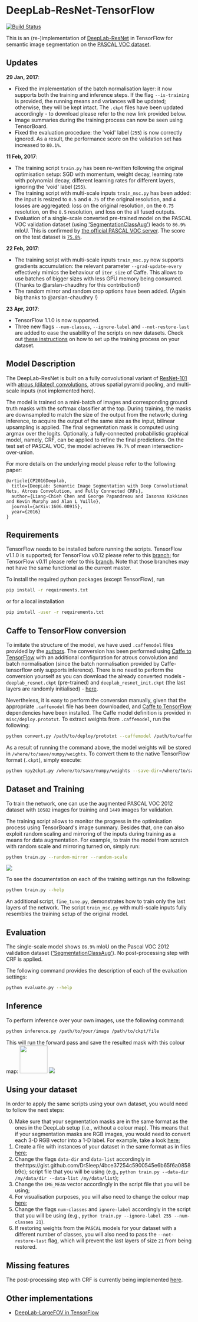 # DeepLab-ResNet-TensorFlow

[![Build Status](https://travis-ci.org/DrSleep/tensorflow-deeplab-resnet.svg?branch=master)](https://travis-ci.org/DrSleep/tensorflow-deeplab-resnet)

This is an (re-)implementation of [DeepLab-ResNet](http://liangchiehchen.com/projects/DeepLabv2_resnet.html) in TensorFlow for semantic image segmentation on the [PASCAL VOC dataset](http://host.robots.ox.ac.uk/pascal/VOC/).

## Updates

**29 Jan, 2017**:
* Fixed the implementation of the batch normalisation layer: it now supports both the training and inference steps. If the flag `--is-training` is provided, the running means and variances will be updated; otherwise, they will be kept intact. The `.ckpt` files have been updated accordingly - to download please refer to the new link provided below.
* Image summaries during the training process can now be seen using TensorBoard.
* Fixed the evaluation procedure: the 'void' label (<code>255</code>) is now correctly ignored. As a result, the performance score on the validation set has increased to <code>80.1%</code>.

**11 Feb, 2017**:
* The training script `train.py` has been re-written following the original optimisation setup: SGD with momentum, weight decay, learning rate with polynomial decay, different learning rates for different layers, ignoring the 'void' label (<code>255</code>).
* The training script with multi-scale inputs `train_msc.py` has been added: the input is resized to <code>0.5</code> and <code>0.75</code> of the original resolution, and <code>4</code> losses are aggregated: loss on the original resolution, on the <code>0.75</code> resolution, on the <code>0.5</code> resolution, and loss on the all fused outputs.
* Evaluation of a single-scale converted pre-trained model on the PASCAL VOC validation dataset (using ['SegmentationClassAug'](https://www.dropbox.com/s/oeu149j8qtbs1x0/SegmentationClassAug.zip?dl=0)) leads to <code>86.9%</code> mIoU. This is confirmed by [the official PASCAL VOC server](http://host.robots.ox.ac.uk/anonymous/FIQPRH.html). The score on the test dataset is [<code>75.8%</code>](http://host.robots.ox.ac.uk/anonymous/EPBIGU.html).

**22 Feb, 2017**:
* The training script with multi-scale inputs `train_msc.py` now supports gradients accumulation: the relevant parameter `--grad-update-every` effectively mimics the behaviour of `iter_size` of Caffe. This allows to use batches of bigger sizes with less GPU memory being consumed. (Thanks to @arslan-chaudhry for this contribution!)
* The random mirror and random crop options have been added. (Again big thanks to @arslan-chaudhry !)

**23 Apr, 2017**:
* TensorFlow 1.1.0 is now supported.
* Three new flags `--num-classes`, `--ignore-label` and `--not-restore-last` are added to ease the usability of the scripts on new datasets. Check out [these instructions](https://github.com/DrSleep/tensorflow-deeplab-resnet#using-your-dataset) on how to set up the training process on your dataset.

## Model Description

The DeepLab-ResNet is built on a fully convolutional variant of [ResNet-101](https://github.com/KaimingHe/deep-residual-networks) with [atrous (dilated) convolutions](https://github.com/fyu/dilation), atrous spatial pyramid pooling, and multi-scale inputs (not implemented here).

The model is trained on a mini-batch of images and corresponding ground truth masks with the softmax classifier at the top. During training, the masks are downsampled to match the size of the output from the network; during inference, to acquire the output of the same size as the input, bilinear upsampling is applied. The final segmentation mask is computed using argmax over the logits.
Optionally, a fully-connected probabilistic graphical model, namely, CRF, can be applied to refine the final predictions.
On the test set of PASCAL VOC, the model achieves <code>79.7%</code> of mean intersection-over-union.

For more details on the underlying model please refer to the following paper:


    @article{CP2016Deeplab,
      title={DeepLab: Semantic Image Segmentation with Deep Convolutional Nets, Atrous Convolution, and Fully Connected CRFs},
      author={Liang-Chieh Chen and George Papandreou and Iasonas Kokkinos and Kevin Murphy and Alan L Yuille},
      journal={arXiv:1606.00915},
      year={2016}
    }



## Requirements

TensorFlow needs to be installed before running the scripts.
TensorFlow v1.1.0 is supported; for TensorFlow v0.12 please refer to this [branch](https://github.com/DrSleep/tensorflow-deeplab-resnet/tree/tf-0.12); for TensorFlow v0.11 please refer to this [branch](https://github.com/DrSleep/tensorflow-deeplab-resnet/tree/tf-0.11). Note that those branches may not have the same functional as the current master. 

To install the required python packages (except TensorFlow), run
```bash
pip install -r requirements.txt
```
or for a local installation
```bash
pip install -user -r requirements.txt
```

## Caffe to TensorFlow conversion

To imitate the structure of the model, we have used `.caffemodel` files provided by the [authors](http://liangchiehchen.com/projects/DeepLabv2_resnet.html). The conversion has been performed using [Caffe to TensorFlow](https://github.com/ethereon/caffe-tensorflow) with an additional configuration for atrous convolution and batch normalisation (since the batch normalisation provided by Caffe-tensorflow only supports inference). 
There is no need to perform the conversion yourself as you can download the already converted models - `deeplab_resnet.ckpt` (pre-trained) and `deeplab_resnet_init.ckpt` (the last layers are randomly initialised) - [here](https://drive.google.com/open?id=0B_rootXHuswsZ0E4Mjh1ZU5xZVU).

Nevertheless, it is easy to perform the conversion manually, given that the appropriate `.caffemodel` file has been downloaded, and [Caffe to TensorFlow](https://github.com/ethereon/caffe-tensorflow) dependencies have been installed. The Caffe model definition is provided in `misc/deploy.prototxt`. 
To extract weights from `.caffemodel`, run the following:
```bash
python convert.py /path/to/deploy/prototxt --caffemodel /path/to/caffemodel --data-output-path /where/to/save/numpy/weights
```
As a result of running the command above, the model weights will be stored in `/where/to/save/numpy/weights`. To convert them to the native TensorFlow format (`.ckpt`), simply execute:
```bash
python npy2ckpt.py /where/to/save/numpy/weights --save-dir=/where/to/save/ckpt/weights
```

## Dataset and Training

To train the network, one can use the augmented PASCAL VOC 2012 dataset with <code>10582</code> images for training and <code>1449</code> images for validation.

The training script allows to monitor the progress in the optimisation process using TensorBoard's image summary. Besides that, one can also exploit random scaling and mirroring of the inputs during training as a means for data augmentation. For example, to train the model from scratch with random scale and mirroring turned on, simply run:
```bash
python train.py --random-mirror --random-scale
```

<img src="images/summary.png"></img>

To see the documentation on each of the training settings run the following:

```bash
python train.py --help
```

An additional script, `fine_tune.py`, demonstrates how to train only the last layers of the network. The script `train_msc.py` with multi-scale inputs fully resembles the training setup of the original model. 


## Evaluation

The single-scale model shows <code>86.9%</code> mIoU on the Pascal VOC 2012 validation dataset (['SegmentationClassAug'](https://www.dropbox.com/s/oeu149j8qtbs1x0/SegmentationClassAug.zip?dl=0)). No post-processing step with CRF is applied.

The following command provides the description of each of the evaluation settings:
```bash
python evaluate.py --help
```

## Inference

To perform inference over your own images, use the following command:
```bash
python inference.py /path/to/your/image /path/to/ckpt/file
```
This will run the forward pass and save the resulted mask with this colour map:
<img src="images/colour_scheme.png" height="75"></img>
<img src="images/mask.png"></img>

## Using your dataset

In order to apply the same scripts using your own dataset, you would need to follow the next steps:

0. Make sure that your segmentation masks are in the same format as the ones in the DeepLab setup (i.e., without a colour map). This means that if your segmentation masks are RGB images, you would need to convert each 3-D RGB vector into a 1-D label. For example, take a look [here](https://gist.github.com/DrSleep/4bce37254c5900545e6b65f6a0858b9c);
1. Create a file with instances of your dataset in the same format as in files [here](https://github.com/DrSleep/tensorflow-deeplab-resnet/tree/master/dataset);
2. Change the flags `data-dir` and `data-list` accordingly in thehttps://gist.github.com/DrSleep/4bce37254c5900545e6b65f6a0858b9c); script file that you will be using (e.g., `python train.py --data-dir /my/data/dir --data-list /my/data/list`);
3. Change the `IMG_MEAN` vector accordingly in the script file that you will be using;
4. For visualisation purposes, you will also need to change the colour map [here](https://github.com/DrSleep/tensorflow-deeplab-resnet/blob/master/deeplab_resnet/utils.py);
5. Change the flags `num-classes` and `ignore-label` accordingly in the script that you will be using (e.g., `python train.py --ignore-label 255 --num-classes 21`).
6. If restoring weights from the `PASCAL` models for your dataset with a different number of classes, you will also need to pass the `--not-restore-last` flag, which will prevent the last layers of size <code>21</code> from being restored.


## Missing features

The post-processing step with CRF is currently being implemented [here](https://github.com/DrSleep/tensorflow-deeplab-resnet/tree/crf).

    
## Other implementations
* [DeepLab-LargeFOV in TensorFlow](https://github.com/DrSleep/tensorflow-deeplab-lfov)

